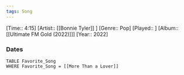 ```yaml
---
tags: Song  
---
```

[Time:: 4:15]
[Artist:: [[Bonnie Tyler]] ]
[Genre:: Pop]
[Played:: ]
[Album:: [[Ultimate FM Gold (2022)]]]
[Year:: 2022]
### Dates
````dataview
TABLE Favorite_Song
WHERE Favorite_Song = [[More Than a Lover]]
````